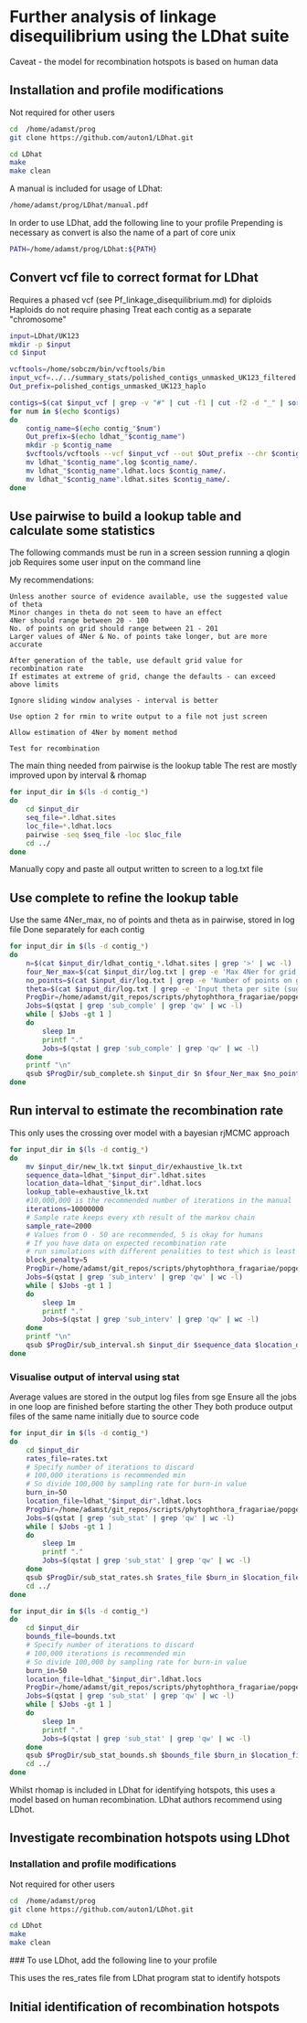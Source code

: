 # Further analysis of linkage disequilibrium using the LDhat suite

Caveat - the model for recombination hotspots is based on human data

## Installation and profile modifications

Not required for other users

```bash
cd  /home/adamst/prog
git clone https://github.com/auton1/LDhat.git

cd LDhat
make
make clean
```

A manual is included for usage of LDhat:

```bash
/home/adamst/prog/LDhat/manual.pdf
```

In order to use LDhat, add the following line to your profile
Prepending is necessary as convert is also the name of a part of core unix

```bash
PATH=/home/adamst/prog/LDhat:${PATH}
```

## Convert vcf file to correct format for LDhat

Requires a phased vcf (see Pf_linkage_disequilibrium.md) for diploids
Haploids do not require phasing
Treat each contig as a separate "chromosome"

```bash
input=LDhat/UK123
mkdir -p $input
cd $input

vcftools=/home/sobczm/bin/vcftools/bin
input_vcf=../../summary_stats/polished_contigs_unmasked_UK123_filtered.recode_haplo.vcf
Out_prefix=polished_contigs_unmasked_UK123_haplo

contigs=$(cat $input_vcf | grep -v "#" | cut -f1 | cut -f2 -d "_" | sort -n | uniq)
for num in $(echo $contigs)
do
    contig_name=$(echo contig_"$num")
    Out_prefix=$(echo ldhat_"$contig_name")
    mkdir -p $contig_name
    $vcftools/vcftools --vcf $input_vcf --out $Out_prefix --chr $contig_name --phased --ldhat
    mv ldhat_"$contig_name".log $contig_name/.
    mv ldhat_"$contig_name".ldhat.locs $contig_name/.
    mv ldhat_"$contig_name".ldhat.sites $contig_name/.
done
```

## Use pairwise to build a lookup table and calculate some statistics

The following commands must be run in a screen session running a qlogin job
Requires some user input on the command line

My recommendations:

```
Unless another source of evidence available, use the suggested value of theta
Minor changes in theta do not seem to have an effect
4Ner should range between 20 - 100
No. of points on grid should range between 21 - 201
Larger values of 4Ner & No. of points take longer, but are more accurate

After generation of the table, use default grid value for recombination rate
If estimates at extreme of grid, change the defaults - can exceed above limits

Ignore sliding window analyses - interval is better

Use option 2 for rmin to write output to a file not just screen

Allow estimation of 4Ner by moment method

Test for recombination
```

The main thing needed from pairwise is the lookup table
The rest are mostly improved upon by interval & rhomap

```bash
for input_dir in $(ls -d contig_*)
do
    cd $input_dir
    seq_file=*.ldhat.sites
    loc_file=*.ldhat.locs
    pairwise -seq $seq_file -loc $loc_file
    cd ../
done
```

Manually copy and paste all output written to screen to a log.txt file

## Use complete to refine the lookup table

Use the same 4Ner_max, no of points and theta as in pairwise, stored in log file
Done separately for each contig

```bash
for input_dir in $(ls -d contig_*)
do
    n=$(cat $input_dir/ldhat_contig_*.ldhat.sites | grep '>' | wc -l)
    four_Ner_max=$(cat $input_dir/log.txt | grep -e 'Max 4Ner for grid (suggest 100):' | cut -f2 -d ':')
    no_points=$(cat $input_dir/log.txt | grep -e 'Number of points on grid (suggest 101, min=2):' | cut -f2 -d ':')
    theta=$(cat $input_dir/log.txt | grep -e 'Input theta per site (suggest Watterson estimate of ' | cut -f2 -d ':')
    ProgDir=/home/adamst/git_repos/scripts/phytophthora_fragariae/popgen_analysis
    Jobs=$(qstat | grep 'sub_comple' | grep 'qw' | wc -l)
    while [ $Jobs -gt 1 ]
    do
        sleep 1m
        printf "."
        Jobs=$(qstat | grep 'sub_comple' | grep 'qw' | wc -l)
    done
    printf "\n"
    qsub $ProgDir/sub_complete.sh $input_dir $n $four_Ner_max $no_points $theta
done
```

## Run interval to estimate the recombination rate

This only uses the crossing over model with a bayesian rjMCMC approach

```bash
for input_dir in $(ls -d contig_*)
do
    mv $input_dir/new_lk.txt $input_dir/exhaustive_lk.txt
    sequence_data=ldhat_"$input_dir".ldhat.sites
    location_data=ldhat_"$input_dir".ldhat.locs
    lookup_table=exhaustive_lk.txt
    #10,000,000 is the recommended number of iterations in the manual
    iterations=10000000
    # Sample rate keeps every xth result of the markov chain
    sample_rate=2000
    # Values from 0 - 50 are recommended, 5 is okay for humans
    # If you have data on expected recombination rate
    # run simulations with different penalities to test which is least 'noisy'
    block_penalty=5
    ProgDir=/home/adamst/git_repos/scripts/phytophthora_fragariae/popgen_analysis
    Jobs=$(qstat | grep 'sub_interv' | grep 'qw' | wc -l)
    while [ $Jobs -gt 1 ]
    do
        sleep 1m
        printf "."
        Jobs=$(qstat | grep 'sub_interv' | grep 'qw' | wc -l)
    done
    printf "\n"
    qsub $ProgDir/sub_interval.sh $input_dir $sequence_data $location_data $lookup_table $iterations $block_penalty $sample_rate
done
```

### Visualise output of interval using stat

Average values are stored in the output log files from sge
Ensure all the jobs in one loop are finished before starting the other
They both produce output files of the same name initially due to source code

```bash
for input_dir in $(ls -d contig_*)
do
    cd $input_dir
    rates_file=rates.txt
    # Specify number of iterations to discard
    # 100,000 iterations is recommended min
    # So divide 100,000 by sampling rate for burn-in value
    burn_in=50
    location_file=ldhat_"$input_dir".ldhat.locs
    ProgDir=/home/adamst/git_repos/scripts/phytophthora_fragariae/popgen_analysis
    Jobs=$(qstat | grep 'sub_stat' | grep 'qw' | wc -l)
    while [ $Jobs -gt 1 ]
    do
        sleep 1m
        printf "."
        Jobs=$(qstat | grep 'sub_stat' | grep 'qw' | wc -l)
    done
    qsub $ProgDir/sub_stat_rates.sh $rates_file $burn_in $location_file
    cd ../
done

for input_dir in $(ls -d contig_*)
do
    cd $input_dir
    bounds_file=bounds.txt
    # Specify number of iterations to discard
    # 100,000 iterations is recommended min
    # So divide 100,000 by sampling rate for burn-in value
    burn_in=50
    location_file=ldhat_"$input_dir".ldhat.locs
    ProgDir=/home/adamst/git_repos/scripts/phytophthora_fragariae/popgen_analysis
    Jobs=$(qstat | grep 'sub_stat' | grep 'qw' | wc -l)
    while [ $Jobs -gt 1 ]
    do
        sleep 1m
        printf "."
        Jobs=$(qstat | grep 'sub_stat' | grep 'qw' | wc -l)
    done
    qsub $ProgDir/sub_stat_bounds.sh $bounds_file $burn_in $location_file
    cd ../
done
```

Whilst rhomap is included in LDhat for identifying hotspots, this uses a model
based on human recombination. LDhat authors recommend using LDhot.

## Investigate recombination hotspots using LDhot

### Installation and profile modifications

Not required for other users

```bash
cd  /home/adamst/prog
git clone https://github.com/auton1/LDhot.git

cd LDhot
make
make clean
```

### To use LDhot, add the following line to your profile

This uses the res_rates file from LDhat program stat to identify hotspots

## Initial identification of recombination hotspots

```bash

```
